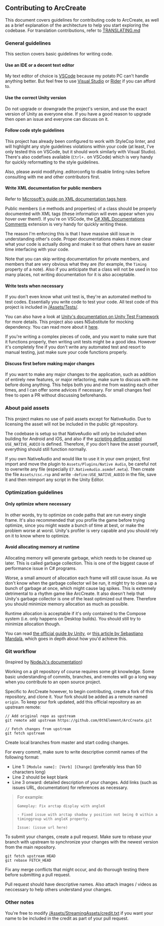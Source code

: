 ## Contributing to ArcCreate

This document covers guidelines for contributing code to ArcCreate, as well as a brief explanation of the architecture to help you start exploring the codebase.
For translation contributions, refer to [TRANSLATING.md](TRANSLATING.md)

### General guidelines

This section covers basic guidelines for writing code.

#### Use an IDE or a decent text editor

My text editor of choice is [VSCode](https://code.visualstudio.com/) because my potato PC can't handle anything better. But feel free to use [Visual Studio](https://visualstudio.microsoft.com) or [Rider](https://www.jetbrains.com/rider/) if you can afford to.

#### Use the correct Unity version

Do not upgrade or downgrade the project's version, and use the exact version of Unity as everyone else. If you have a good reason to upgrade then open an issue and everyone can discuss on it.

#### Follow code style guidelines

This project has already been configured to work with StyleCop linter, and will highlight any style guidelines violations within your code (at least, I've only tested this on VSCode, but it should work similarly with Visual Studio). There's also codefixes available (`Ctrl+.` on VSCode) which is very handy for quickly reformatting to the style guidelines.

Also, please avoid modifying .editorconfig to disable linting rules before consulting with me and other contributors first.

#### Write XML documentation for public members

Refer to [Microsoft's guide on XML documentation tags here](https://learn.microsoft.com/en-us/dotnet/csharp/language-reference/xmldoc/recommended-tags).

Public members (i.e methods and properties) of a class should be properly documented with XML tags (these information will even appear when you hover over them!). If you're on VSCode, the [C# XML Documentations Comments](https://marketplace.visualstudio.com/items?itemName=k--kato.docomment) extension is very handy for quickly writing these.

The reason I'm enforcing this is that I have massive skill issue in understanding other's code. Proper documentations makes it more clear what your code is actually doing and make it so that others have an easier time interfacing with your code.

Note that you can skip writing documentation for private members, and members that are very obvious what they are (for example, the `Timing` property of a note). Also if you anticipate that a class will not be used in too many places, not writing documentation for it is also acceptable.

#### Write tests when necessary

If you don't even know what unit test is, they're an automated method to test codes. Essentially you write code to test your code. All test code of this project is included in [/Assets/Tests/](/Assets/Tests/).

You can also have a look at [Unity's documentation on Unity Test Framework](https://docs.unity3d.com/Packages/com.unity.test-framework@1.3/manual/index.html) for more details. This project also uses NSubstitute for mocking dependency. You can read more about it [here](https://nsubstitute.github.io).

If you're writing a complex pieces of code, and you want to make sure that it functions properly, then writing unit tests might be a good idea. However it's completely fine if you don't write any automated test and resort to manual testing, just make sure your code functions properly.

#### Discuss first before making major changes

If you want to make any major changes to the application, such as addition of entirely new features, or major refactoring, make sure to discuss with me before doing anything. This helps both you and me from wasting each other times, and I can offer some advices if necessary. For small changes feel free to open a PR without discussing beforehands.

### About paid assets

This project makes no use of paid assets except for NativeAudio. Due to licensing the asset will not be included in the public git repository.

The codebase is setup so that NativeAudio will only be included when building for Android and iOS, and also if the [scripting define symbol](https://docs.unity3d.com/2019.4/Documentation/Manual/PlatformDependentCompilation.html) `USE_NATIVE_AUDIO` is defined. Therefore, if you don't have the asset yourself, everything should still function normally.

If you own NativeAudio and would like to use it in your own project, first import and move the plugin to `Assets/Plugins/Native Audio`, be careful not to overwrite any file (especially `E7.NativeAudio.asmdef.meta`). Then create the file `Assets/csc.rsp` and write `-define:USE_NATIVE_AUDIO` in the file, save it and then reimport any script in the Unity Editor.

### Optimization guidelines

#### Only optimize where necessary

In other words, try to optimize on code paths that are run every single frame. It's also recommended that you profile the game before trying optimize, since you might waste a bunch of time at best, or make the problem worse at worst. Unity's profiler is very capable and you should rely on it to know where to optimize.

#### Avoid allocating memory at runtime

Allocating memory will generate garbage, which needs to be cleaned up later. This is called garbage collection. This is one of the biggest cause of performance issue in C# programs.

Worse, a small amount of allocation each frame will still cause issue. As we don't know when the garbage collector wil be run, it might try to clean up a bunch of garbage at once, which might cause lag spikes. This is extremely detrimental to a rhythm game like ArcCreate. It also doesn't help that Unity's garbage collector is one of the least optimized out there. Therefore you should minimize memory allocation as much as possible.

Runtime allocation is acceptable if it's only contained to the Compose system (i.e. only happens on Desktop builds). You should still try to minimize allocation though.

You can read [the official guide by Unity](https://docs.unity3d.com/Manual/performance-garbage-collection-best-practices.html), or [this article by Sebastiano Mandalà](https://www.sebaslab.com/zero-allocation-code-in-unity/), which goes in depth about how you'd achieve this.

### Git workflow

(Inspired by [NodeJs's documentation](https://github.com/nodejs/node/blob/main/doc/contributing/pull-requests.md))

Working on a git repository of course requires some git knowledge. Some basic understanding of commits, branches, and remotes will go a long way when you contribute to an open source project.

Specific to ArcCreate however, to begin contributing, create a fork of this repository, and clone it. Your fork should be added as a remote named `origin`. To keep your fork updated, add this official repository as an upstream remote:

```
// Add original repo as upstream
git remote add upstream https://github.com/0thElement/ArcCreate.git

// Fetch changes from upstream
git fetch upstream
```

Create local branches from master and start coding changes.

For every commit, make sure to write descriptive commit names of the following format:

- Line 1: `[Module name]: [Verb] [Change]` (preferably less than 50 characters long)
- Line 2 should be kept blank 
- Line 3 onward: detailed description of your changes. Add links (such as issues URL, documentation) for references as necessary.

> For example:
> ```
> Gameplay: Fix arctap display with angleX
> 
> - Fixed issue with arctap shadow y position not being 0 within a timinggroup with angleX property.
> 
> Issue: (issue url here)
> ```

To submit your changes, create a pull request. Make sure to rebase your branch with upstream to synchronize your changes with the newest version from the main repository.
```
git fetch upstream HEAD
git rebase FETCH_HEAD
```
Fix any merge conflicts that might occur, and do thorough testing there before submitting a pull request.

Pull request should have descriptive names. Also attach images / videos as neccessary to help others understand your changes.

### Other notes

You're free to modify [/Assets/StreamingAssets/credit.txt](/Assets/StreamingAssets/credit.txt) if you want your name to be included in the credit as part of your pull request.
